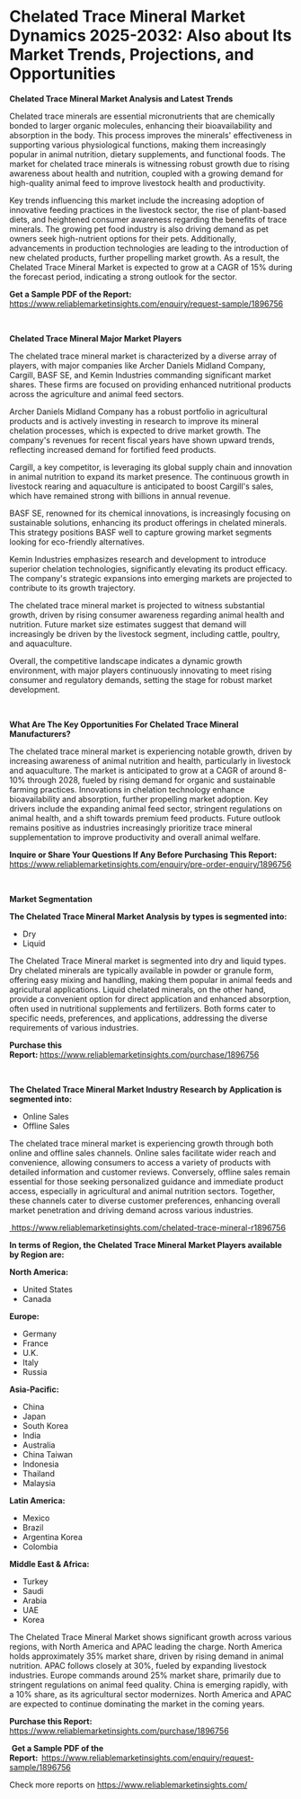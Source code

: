 <p><h1>Chelated Trace Mineral Market Dynamics 2025-2032: Also about Its Market Trends, Projections, and Opportunities</h1></p><p><strong>Chelated Trace Mineral Market Analysis and Latest Trends</strong></p>
<p><p>Chelated trace minerals are essential micronutrients that are chemically bonded to larger organic molecules, enhancing their bioavailability and absorption in the body. This process improves the minerals' effectiveness in supporting various physiological functions, making them increasingly popular in animal nutrition, dietary supplements, and functional foods. The market for chelated trace minerals is witnessing robust growth due to rising awareness about health and nutrition, coupled with a growing demand for high-quality animal feed to improve livestock health and productivity.</p><p>Key trends influencing this market include the increasing adoption of innovative feeding practices in the livestock sector, the rise of plant-based diets, and heightened consumer awareness regarding the benefits of trace minerals. The growing pet food industry is also driving demand as pet owners seek high-nutrient options for their pets. Additionally, advancements in production technologies are leading to the introduction of new chelated products, further propelling market growth. As a result, the Chelated Trace Mineral Market is expected to grow at a CAGR of 15% during the forecast period, indicating a strong outlook for the sector.</p></p>
<p><strong>Get a Sample PDF of the Report:&nbsp;</strong> <a href="https://www.reliablemarketinsights.com/enquiry/request-sample/1896756?utm_campaign=2593&utm_medium=2&utm_source=Github&utm_content=ia&utm_term=03042025&utm_id=chelated-trace-mineral">https://www.reliablemarketinsights.com/enquiry/request-sample/1896756</a></p>
<p>&nbsp;</p>
<p><strong>Chelated Trace Mineral Major Market Players</strong></p>
<p><p>The chelated trace mineral market is characterized by a diverse array of players, with major companies like Archer Daniels Midland Company, Cargill, BASF SE, and Kemin Industries commanding significant market shares. These firms are focused on providing enhanced nutritional products across the agriculture and animal feed sectors.</p><p>Archer Daniels Midland Company has a robust portfolio in agricultural products and is actively investing in research to improve its mineral chelation processes, which is expected to drive market growth. The company's revenues for recent fiscal years have shown upward trends, reflecting increased demand for fortified feed products.</p><p>Cargill, a key competitor, is leveraging its global supply chain and innovation in animal nutrition to expand its market presence. The continuous growth in livestock rearing and aquaculture is anticipated to boost Cargill's sales, which have remained strong with billions in annual revenue.</p><p>BASF SE, renowned for its chemical innovations, is increasingly focusing on sustainable solutions, enhancing its product offerings in chelated minerals. This strategy positions BASF well to capture growing market segments looking for eco-friendly alternatives.</p><p>Kemin Industries emphasizes research and development to introduce superior chelation technologies, significantly elevating its product efficacy. The company's strategic expansions into emerging markets are projected to contribute to its growth trajectory.</p><p>The chelated trace mineral market is projected to witness substantial growth, driven by rising consumer awareness regarding animal health and nutrition. Future market size estimates suggest that demand will increasingly be driven by the livestock segment, including cattle, poultry, and aquaculture.</p><p>Overall, the competitive landscape indicates a dynamic growth environment, with major players continuously innovating to meet rising consumer and regulatory demands, setting the stage for robust market development.</p></p>
<p>&nbsp;</p>
<p><strong>What Are The Key Opportunities For Chelated Trace Mineral Manufacturers?</strong></p>
<p><p>The chelated trace mineral market is experiencing notable growth, driven by increasing awareness of animal nutrition and health, particularly in livestock and aquaculture. The market is anticipated to grow at a CAGR of around 8-10% through 2028, fueled by rising demand for organic and sustainable farming practices. Innovations in chelation technology enhance bioavailability and absorption, further propelling market adoption. Key drivers include the expanding animal feed sector, stringent regulations on animal health, and a shift towards premium feed products. Future outlook remains positive as industries increasingly prioritize trace mineral supplementation to improve productivity and overall animal welfare.</p></p>
<p><strong>Inquire or Share Your Questions If Any Before Purchasing This Report:</strong> <a href="https://www.reliablemarketinsights.com/enquiry/pre-order-enquiry/1896756?utm_campaign=2593&utm_medium=2&utm_source=Github&utm_content=ia&utm_term=03042025&utm_id=chelated-trace-mineral">https://www.reliablemarketinsights.com/enquiry/pre-order-enquiry/1896756</a></p>
<p>&nbsp;</p>
<p><strong>Market Segmentation</strong></p>
<p><strong>The Chelated Trace Mineral Market Analysis by types is segmented into:</strong></p>
<p><ul><li>Dry</li><li>Liquid</li></ul></p>
<p><p>The Chelated Trace Mineral market is segmented into dry and liquid types. Dry chelated minerals are typically available in powder or granule form, offering easy mixing and handling, making them popular in animal feeds and agricultural applications. Liquid chelated minerals, on the other hand, provide a convenient option for direct application and enhanced absorption, often used in nutritional supplements and fertilizers. Both forms cater to specific needs, preferences, and applications, addressing the diverse requirements of various industries.</p></p>
<p><strong>Purchase this Report:&nbsp;</strong><a href="https://www.reliablemarketinsights.com/purchase/1896756?utm_campaign=2593&utm_medium=2&utm_source=Github&utm_content=ia&utm_term=03042025&utm_id=chelated-trace-mineral">https://www.reliablemarketinsights.com/purchase/1896756</a></p>
<p>&nbsp;</p>
<p><strong>The Chelated Trace Mineral Market Industry Research by Application is segmented into:</strong></p>
<p><ul><li>Online Sales</li><li>Offline Sales</li></ul></p>
<p><p>The chelated trace mineral market is experiencing growth through both online and offline sales channels. Online sales facilitate wider reach and convenience, allowing consumers to access a variety of products with detailed information and customer reviews. Conversely, offline sales remain essential for those seeking personalized guidance and immediate product access, especially in agricultural and animal nutrition sectors. Together, these channels cater to diverse customer preferences, enhancing overall market penetration and driving demand across various industries.</p></p>
<p><a href="https://www.reliablemarketinsights.com/chelated-trace-mineral-r1896756?utm_campaign=2593&utm_medium=2&utm_source=Github&utm_content=ia&utm_term=03042025&utm_id=chelated-trace-mineral">&nbsp;https://www.reliablemarketinsights.com/chelated-trace-mineral-r1896756</a></p>
<p><strong>In terms of Region, the Chelated Trace Mineral Market Players available by Region are:</strong></p>
<p>
    <p> <strong> North America: </strong>
        <ul>
            <li>United States</li>
            <li>Canada</li>
        </ul>
        </p> 
    <p> <strong> Europe: </strong>
        <ul>
            <li>Germany</li>
            <li>France</li>
            <li>U.K.</li>
            <li>Italy</li>
            <li>Russia</li>
        </ul>
        </p> 
    <p> <strong> Asia-Pacific: </strong>
        <ul>
            <li>China</li>
            <li>Japan</li>
            <li>South Korea</li>
            <li>India</li>
            <li>Australia</li>
            <li>China Taiwan</li>
            <li>Indonesia</li>
            <li>Thailand</li>
            <li>Malaysia</li>
        </ul>
        </p> 
    <p> <strong> Latin America: </strong>
        <ul>
            <li>Mexico</li>
            <li>Brazil</li>
            <li>Argentina Korea</li>
            <li>Colombia</li>
        </ul>
        </p> 
    <p> <strong> Middle East & Africa: </strong>
        <ul>
            <li>Turkey</li>
            <li>Saudi</li>
            <li>Arabia</li>
            <li>UAE</li>
            <li>Korea</li>
        </ul>
    </p>
    </p>
<p><p>The Chelated Trace Mineral Market shows significant growth across various regions, with North America and APAC leading the charge. North America holds approximately 35% market share, driven by rising demand in animal nutrition. APAC follows closely at 30%, fueled by expanding livestock industries. Europe commands around 25% market share, primarily due to stringent regulations on animal feed quality. China is emerging rapidly, with a 10% share, as its agricultural sector modernizes. North America and APAC are expected to continue dominating the market in the coming years.</p></p>
<p><strong>Purchase this Report: </strong><a href="https://www.reliablemarketinsights.com/purchase/1896756?utm_campaign=2593&utm_medium=2&utm_source=Github&utm_content=ia&utm_term=03042025&utm_id=chelated-trace-mineral">https://www.reliablemarketinsights.com/purchase/1896756</a></p>
<p>&nbsp;<strong>Get a Sample PDF of the Report:&nbsp;&nbsp;</strong><a href="https://www.reliablemarketinsights.com/enquiry/request-sample/1896756?utm_campaign=2593&utm_medium=2&utm_source=Github&utm_content=ia&utm_term=03042025&utm_id=chelated-trace-mineral">https://www.reliablemarketinsights.com/enquiry/request-sample/1896756</a></p>
<p><strong></strong></p>
<p>Check more reports on <a href="https://www.reliablemarketinsights.com/?utm_campaign=2593&utm_medium=2&utm_source=Github&utm_content=ia&utm_term=03042025&utm_id=chelated-trace-mineral">https://www.reliablemarketinsights.com/</a></p>